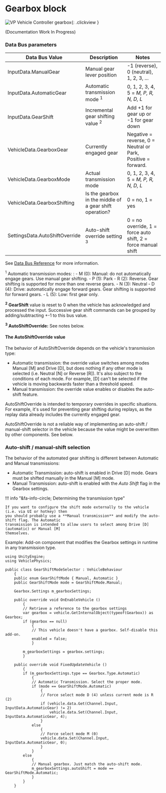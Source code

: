 # Gearbox block

![VP Vehicle Controller gearbox](/img/blocks/vpp-gearbox-inspector.png){: .clickview }

(Documentation Work In Progress)

### Data Bus parameters

| Data Bus Value | Description | Notes |
| -------------- | ----------- | ----- |
|InputData.ManualGear 		| Manual gear lever position 					| -1 (reverse), 0 (neutral), 1, 2, 3, ...
|InputData.AutomaticGear	| Automatic transmission mode <sup>1</sup> 		| 0, 1, 2, 3, 4, 5 = _M, P, R, N, D, L_
|InputData.GearShift		| Incremental gear shifting value <sup>2</sup>	| Add +1 for gear up or -1 for gear down
|VehicleData.GearboxGear 	| Currently engaged gear						| Negative = reverse, 0 = Neutral or Park, Positive = forward.
|VehicleData.GearboxMode	| Actual transmission mode						| 0, 1, 2, 3, 4, 5 = _M, P, R, N, D, L_
|VehicleData.GearboxShifting| Is the gearbox in the middle of a gear shift operation? | 0 = no, 1 = yes
|SettingsData.AutoShiftOverride	| Auto-shift override setting <sup>3</sup>	| 0 = no override, 1 = force auto shift, 2 = force manual shift

See [Data Bus Reference](/advanced/databus-reference) for more information.

<sup>1</sup> Automatic transmission modes:
:	- M (0): Manual: do not automatically engage gears. Use manual gear shifting.
	- P (1): Park
	- R (2): Reverse. Gear shifting is supported for more than one reverse gears.
	- N (3): Neutral
	- D (4): Drive: automatically engage forward gears. Gear shifting is supported for forward gears.
	- L (5): Low: first gear only.

**<sup>2</sup> GearShift** value is reset to 0 when the vehicle has acknowledged and processed the
input. Successive gear shift commands can be grouped by adding/subtracting +-1 to this bus value.

**<sup>3</sup> AutoShiftOverride:** See notes below.

#### The AutoShiftOverride value

The behavior of AutoShiftOverride depends on the vehicle's transmission type:

- Automatic transmission: the override value switches among modes Manual [M] and Drive [D], but
	does nothing if any other mode is selected (i.e. Neutral [N] or Reverse [R]). It's also subject
	to the conditions of each mode. For example, [D] can't be selected if the vehicle is moving
	backwards faster than a threshold speed.
- Manual transmission: the override value enables or disables the auto-shift feature.

AutoShiftOverride is intended to temporary overrides in specific situations. For example, it's used
for preventing gear shifting during replays, as the replay data already includes the currently
engaged gear.

AutoShiftOverride is not a reliable way of implementing an auto-shift / manual-shift selector in the
vehicle because the value might be overwritten by other components. See below.

### Auto-shift / manual-shift selection

The behavior of the automated gear shifting is different between Automatic and Manual transmissions:

- Automatic Transmission: auto-shift is enabled in Drive [D] mode. Gears must be shifted
	manually in the Manual [M] mode.
- Manual Transmission: auto-shift is enabled with the _Auto Shift_ flag in the Gearbox settings.

!!! info "&fa-info-circle; Determining the transmission type"

	If you want to configure the shift mode externally to the vehicle (i.e. via UI or hotkey) then
	you should probably use a **Manual transmission** and modify the auto-shift flag. The Automatic
	transmission is intended to allow users to select among Drive [D] (automatic) or Manual [M]
	themselves.


Example: Add-on component that modifies the Gearbox settings in runtime in any transmission type.

```
using UnityEngine;
using VehiclePhysics;

public class GearShiftModeSelector : VehicleBehaviour
    {
	public enum GearShiftMode { Manual, Automatic }
	public GearShiftMode mode = GearShiftMode.Manual;

	Gearbox.Settings m_gearboxSettings;

	public override void OnEnableVehicle ()
		{
		// Retrieve a reference to the gearbox settings
		var gearbox = vehicle.GetInternalObject(typeof(Gearbox)) as Gearbox;
		if (gearbox == null)
			{
			// This vehicle doesn't have a gearbox. Self-disable this add-on.
			enabled = false;
			}

		m_gearboxSettings = gearbox.settings;
		}

    public override void FixedUpdateVehicle ()
        {
		if (m_gearboxSettings.type == Gearbox.Type.Automatic)
			{
			// Automatic Transmission. Select the proper mode.
			if (mode == GearShiftMode.Automatic)
				{
				// Force select mode D (4) unless current mode is R (2)
				if (vehicle.data.Get(Channel.Input, InputData.AutomaticGear) != 2)
					vehicle.data.Set(Channel.Input, InputData.AutomaticGear, 4);
				}
			else
				{
				// Force select mode M (0)
				vehicle.data.Set(Channel.Input, InputData.AutomaticGear, 0);
				}
			}
		else
			{
			// Manual gearbox. Just match the auto-shift mode.
			m_gearboxSettings.autoShift = mode == GearShiftMode.Automatic;
			}
        }
    }

```